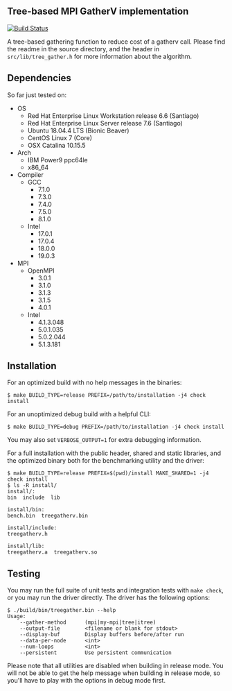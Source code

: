 Tree-based MPI GatherV implementation
---

[![Build Status](https://travis-ci.org/ashermancinelli/mpi_treegatherv.svg?branch=master)](https://travis-ci.org/ashermancinelli/mpi_treegatherv)

A tree-based gathering function to reduce cost of a gatherv call. Please find the readme in the source directory, and the header in `src/lib/tree_gather.h` for more information about the algorithm.

## Dependencies

So far just tested on:
- OS
    - Red Hat Enterprise Linux Workstation release 6.6 (Santiago)
    - Red Hat Enterprise Linux Server release 7.6 (Santiago)
    - Ubuntu 18.04.4 LTS (Bionic Beaver)
    - CentOS Linux 7 (Core)
    - OSX Catalina 10.15.5
- Arch
    - IBM Power9 ppc64le
    - x86_64
- Compiler
    - GCC
        - 7.1.0
        - 7.3.0
        - 7.4.0
        - 7.5.0
        - 8.1.0
    - Intel
        - 17.0.1
        - 17.0.4
        - 18.0.0
        - 19.0.3
- MPI
    - OpenMPI
        - 3.0.1
        - 3.1.0
        - 3.1.3
        - 3.1.5
        - 4.0.1
    - Intel
        - 4.1.3.048
        - 5.0.1.035
        - 5.0.2.044
        - 5.1.3.181

## Installation

For an optimized build with no help messages in the binaries:
```console
$ make BUILD_TYPE=release PREFIX=/path/to/installation -j4 check install
```

For an unoptimized debug build with a helpful CLI:
```console
$ make BUILD_TYPE=debug PREFIX=/path/to/installation -j4 check install
```
You may also set `VERBOSE_OUTPUT=1` for extra debugging information.

For a full installation with the public header, shared and static libraries, and the optimized binary both for the benchmarking utility and the driver:
```console
$ make BUILD_TYPE=release PREFIX=$(pwd)/install MAKE_SHARED=1 -j4 check install
$ ls -R install/
install/:
bin  include  lib

install/bin:
bench.bin  treegatherv.bin

install/include:
treegatherv.h

install/lib:
treegatherv.a  treegatherv.so
```

## Testing

You may run the full suite of unit tests and integration tests with `make check`, or you may run the driver directly.
The driver has the following options:

```console
$ ./build/bin/treegather.bin --help
Usage:
    --gather-method      (mpi|my-mpi|tree|itree)
    --output-file        <filename or blank for stdout>
    --display-buf        Display buffers before/after run
    --data-per-node      <int>
    --num-loops          <int>
    --persistent         Use persistent communication
```

Please note that all utilities are disabled when building in release mode.
You will not be able to get the help message when building in release mode, so you'll have to play with the options in debug mode first.

